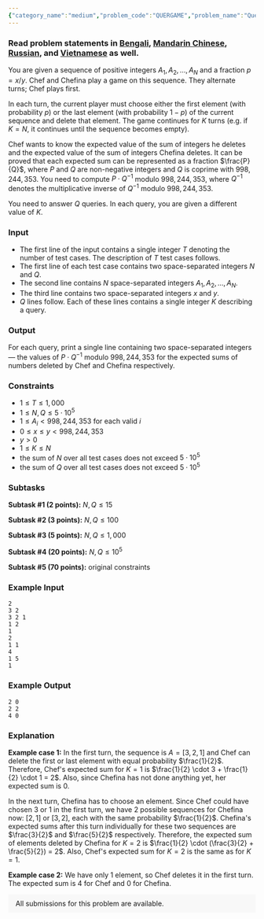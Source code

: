 ```yaml
---
{"category_name":"medium","problem_code":"QUERGAME","problem_name":"Query Game","problemComponents":{"constraints":"","constraintsState":false,"subtasks":"","subtasksState":false,"inputFormat":"","inputFormatState":false,"outputFormat":"","outputFormatState":false,"sampleTestCases":{"0":{"id":1,"input":"2\r\n3 2\r\n3 2 1\r\n1 2\r\n1\r\n2\r\n1 1\r\n4\r\n1 5\r\n1","output":"2 0\r\n2 2\r\n4 0","explanation":"**Example case 1:** In the first turn, the sequence is $A = [3, 2, 1]$ and Chef can delete the first or last element with equal probability $\\frac{1}{2}$. Therefore, Chef\u0027s expected sum for $K = 1$ is $\\frac{1}{2} \\cdot 3 + \\frac{1}{2} \\cdot 1 = 2$. Also, since Chefina has not done anything yet, her expected sum is $0$.\r\n\r\nIn the next turn, Chefina has to choose an element. Since Chef could have chosen $3$ or $1$ in the first turn, we have $2$ possible sequences for Chefina now: $[2, 1]$ or $[3, 2]$, each with the same probability $\\frac{1}{2}$. Chefina\u0027s expected sums after this turn individually for these two sequences are $\\frac{3}{2}$ and $\\frac{5}{2}$ respectively. Therefore, the expected sum of elements deleted by Chefina for $K = 2$ is $\\frac{1}{2} \\cdot (\\frac{3}{2} + \\frac{5}{2}) = 2$. Also, Chef\u0027s expected sum for $K = 2$ is the same as for $K = 1$.\r\n\r\n**Example case 2:** We have only $1$ element, so Chef deletes it in the first turn. The expected sum is $4$ for Chef and $0$ for Chefina.","isDeleted":false}}},"video_editorial_url":"","languages_supported":{"0":"CPP14","1":"C","2":"JAVA","3":"PYTH 3.6","4":"CPP17","5":"PYTH","6":"PYP3","7":"CS2","8":"ADA","9":"PYPY","10":"TEXT","11":"PAS fpc","12":"NODEJS","13":"RUBY","14":"PHP","15":"GO","16":"HASK","17":"TCL","18":"PERL","19":"SCALA","20":"LUA","21":"kotlin","22":"BASH","23":"JS","24":"LISP sbcl","25":"rust","26":"PAS gpc","27":"BF","28":"CLOJ","29":"R","30":"D","31":"CAML","32":"FORT","33":"ASM","34":"swift","35":"FS","36":"WSPC","37":"LISP clisp","38":"SQL","39":"SCM guile","40":"PERL6","41":"ERL","42":"CLPS","43":"ICK","44":"NICE","45":"PRLG","46":"ICON","47":"COB","48":"SCM chicken","49":"PIKE","50":"SCM qobi","51":"ST","52":"SQLQ","53":"NEM"},"max_timelimit":1,"source_sizelimit":50000,"problem_author":"samarth2017","problem_tester":"","date_added":"27-02-2021","tags":{"0":"march21","1":"medium","2":"number","3":"samarth2017"},"problem_difficulty_level":"Medium","best_tag":"","editorial_url":"https://discuss.codechef.com/problems/QUERGAME","time":{"view_start_date":1104528600,"submit_start_date":1104528600,"visible_start_date":1104528600,"end_date":1735669800},"is_direct_submittable":false,"problemDiscussURL":"https://discuss.codechef.com/search?q=QUERGAME","is_proctored":false,"visitedContests":{},"layout":"problem"}
---
```

### Read problem statements in [Bengali](https://www.codechef.com/download/translated/MARCH21/bengali/QUERGAME.pdf), [Mandarin Chinese](https://www.codechef.com/download/translated/MARCH21/mandarin/QUERGAME.pdf), [Russian](https://www.codechef.com/download/translated/MARCH21/russian/QUERGAME.pdf), and [Vietnamese](https://www.codechef.com/download/translated/MARCH21/vietnamese/QUERGAME.pdf) as well.

You are given a sequence of positive integers $A_1, A_2, \ldots, A_N$ and a fraction $p = x/y$. Chef and Chefina play a game on this sequence. They alternate turns; Chef plays first.

In each turn, the current player must choose either the first element (with probability $p$) or the last element (with probability $1-p$) of the current sequence and delete that element. The game continues for $K$ turns (e.g. if $K = N$, it continues until the sequence becomes empty).

Chef wants to know the expected value of the sum of integers he deletes and the expected value of the sum of integers Chefina deletes. It can be proved that each expected sum can be represented as a fraction $\frac{P}{Q}$, where $P$ and $Q$ are non-negative integers and $Q$ is coprime with $998,244,353$. You need to compute $P \cdot Q^{-1}$ modulo $998,244,353$, where $Q^{-1}$ denotes the multiplicative inverse of $Q^{-1}$ modulo $998,244,353$.

You need to answer $Q$ queries. In each query, you are given a different value of $K$.

### Input
- The first line of the input contains a single integer $T$ denoting the number of test cases. The description of $T$ test cases follows.
- The first line of each test case contains two space-separated integers $N$ and $Q$.
- The second line contains $N$ space-separated integers $A_1, A_2, \ldots, A_N$.
- The third line contains two space-separated integers $x$ and $y$.
- $Q$ lines follow. Each of these lines contains a single integer $K$ describing a query.

### Output
For each query, print a single line containing two space-separated integers ― the values of $P \cdot Q^{-1}$ modulo $998,244,353$ for the expected sums of numbers deleted by Chef and Chefina respectively.

### Constraints
- $1 \leq T \leq 1,000$
- $1 \leq N, Q \leq 5 \cdot 10^5$
- $1 \leq A_i \lt 998,244,353$ for each valid $i$
- $0 \leq x \leq y \lt 998,244,353$
- $y \gt 0$
- $1 \leq K \leq N$
- the sum of $N$ over all test cases does not exceed $5 \cdot 10^5$
- the sum of $Q$ over all test cases does not exceed $5 \cdot 10^5$

### Subtasks
**Subtask #1 (2 points):** $N, Q \leq 15$

**Subtask #2 (3 points):** $N, Q \leq 100$

**Subtask #3 (5 points):** $N, Q \leq 1,000$

**Subtask #4 (20 points):** $N, Q \leq 10^5$

**Subtask #5 (70 points):** original constraints

### Example Input
```
2
3 2
3 2 1
1 2
1
2
1 1
4
1 5
1
```

### Example Output
```
2 0
2 2
4 0
```
	
### Explanation
**Example case 1:** In the first turn, the sequence is $A = [3, 2, 1]$ and Chef can delete the first or last element with equal probability $\frac{1}{2}$. Therefore, Chef's expected sum for $K = 1$ is $\frac{1}{2} \cdot 3 + \frac{1}{2} \cdot 1 = 2$. Also, since Chefina has not done anything yet, her expected sum is $0$.

In the next turn, Chefina has to choose an element. Since Chef could have chosen $3$ or $1$ in the first turn, we have $2$ possible sequences for Chefina now: $[2, 1]$ or $[3, 2]$, each with the same probability $\frac{1}{2}$. Chefina's expected sums after this turn individually for these two sequences are $\frac{3}{2}$ and $\frac{5}{2}$ respectively. Therefore, the expected sum of elements deleted by Chefina for $K = 2$ is $\frac{1}{2} \cdot (\frac{3}{2} + \frac{5}{2}) = 2$. Also, Chef's expected sum for $K = 2$ is the same as for $K = 1$.

**Example case 2:** We have only $1$ element, so Chef deletes it in the first turn. The expected sum is $4$ for Chef and $0$ for Chefina.

<aside style='background: #f8f8f8;padding: 10px 15px;'><div>All submissions for this problem are available.</div></aside>